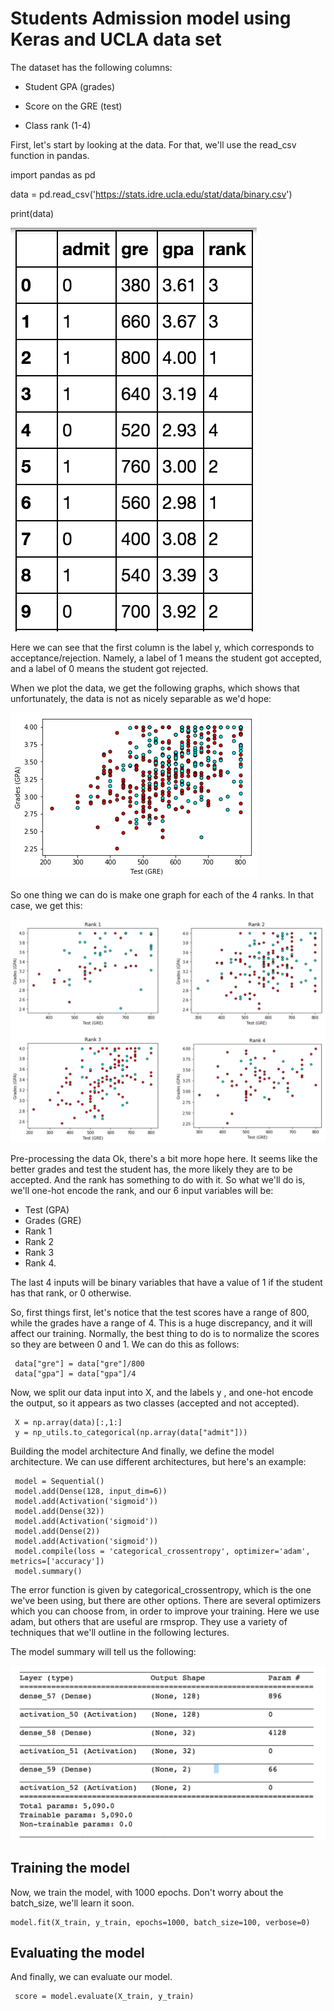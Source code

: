 # Students Admission model using Keras and UCLA data set

The dataset has the following columns:

- Student GPA (grades)

- Score on the GRE (test)

- Class rank (1-4)


[image1]: ./examples/data.png "Visualization"
[image2]: ./examples/student-acceptance.png "Visualization"
[image3]: ./examples/all-ranks.png "Visualization"
[image4]: ./examples/summary.png "Visualization"

First, let's start by looking at the data. For that, we'll use the read_csv function in pandas.

import pandas as pd

data = pd.read_csv('https://stats.idre.ucla.edu/stat/data/binary.csv')

print(data)

![alt text][image1]

Here we can see that the first column is the label y, which corresponds to acceptance/rejection. Namely, a label of 1 means the student got accepted, and a label of 0 means the student got rejected.

When we plot the data, we get the following graphs, which shows that unfortunately, the data is not as nicely separable as we'd hope:

![alt text][image2]

So one thing we can do is make one graph for each of the 4 ranks. In that case, we get this:

![alt text][image3]

Pre-processing the data
Ok, there's a bit more hope here. It seems like the better grades and test the student has, the more likely they are to be accepted. And the rank has something to do with it. So what we'll do is, we'll one-hot encode the rank, and our 6 input variables will be:

- Test (GPA)
- Grades (GRE)
- Rank 1
- Rank 2
- Rank 3
- Rank 4.

The last 4 inputs will be binary variables that have a value of 1 if the student has that rank, or 0 otherwise.

So, first things first, let's notice that the test scores have a range of 800, while the grades have a range of 4. This is a huge discrepancy, and it will affect our training. Normally, the best thing to do is to normalize the scores so they are between 0 and 1. We can do this as follows:

```
 data["gre"] = data["gre"]/800
 data["gpa"] = data["gpa"]/4
```

Now, we split our data input into X, and the labels y , and one-hot encode the output, so it appears as two classes (accepted and not accepted).

```
 X = np.array(data)[:,1:]
 y = np_utils.to_categorical(np.array(data["admit"]))
```
 
Building the model architecture
And finally, we define the model architecture. We can use different architectures, but here's an example:

```
 model = Sequential()
 model.add(Dense(128, input_dim=6))
 model.add(Activation('sigmoid'))
 model.add(Dense(32))
 model.add(Activation('sigmoid'))
 model.add(Dense(2))
 model.add(Activation('sigmoid'))
 model.compile(loss = 'categorical_crossentropy', optimizer='adam', metrics=['accuracy'])
 model.summary()
```

The error function is given by categorical_crossentropy, which is the one we've been using, but there are other options. There are several optimizers which you can choose from, in order to improve your training. Here we use adam, but others that are useful are rmsprop. They use a variety of techniques that we'll outline in the following lectures.

The model summary will tell us the following:

![alt text][image4]

## Training the model
Now, we train the model, with 1000 epochs. Don't worry about the batch_size, we'll learn it soon.

```
model.fit(X_train, y_train, epochs=1000, batch_size=100, verbose=0)
```

## Evaluating the model
And finally, we can evaluate our model.

```
 score = model.evaluate(X_train, y_train)
```
